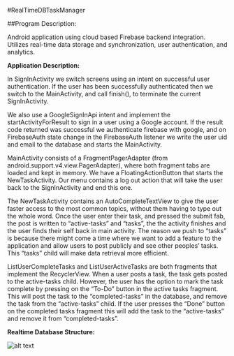 #RealTimeDBTaskManager

##Program Description:

Android application using cloud based Firebase backend integration. Utilizes real-time data storage
and synchronization, user authentication, and analytics.


**Application Description:**  

In SignInActivity we switch screens using an intent on successful user authentication. If the
user has been successfully authenticated then we switch to the MainActivity, and call finish(), to
terminate the current SignInActivity.

We also use a GoogleSignInApi intent and implement the startActivityForResult to sign in a user
using a Google account. If the result code returned was successful we authenticate firebase with
google, and on FirebaseAuth state change in the FirebaseAuth listener we write the user uid and
email to the database and starts the MainActivity.

MainActivity consists of a FragmentPagerAdapter (from android.support.v4.view.PagerAdapter),
where both fragment tabs are loaded and kept in memory. We have a FloatingActionButton that starts
the NewTaskActivity. Our menu contains a log out action that will take the user back to the
SignInActivity and end this one.

The NewTaskActivity contains an AutoCompleteTextView to give the user faster access to the most
common topics, without them having to type out the whole word. Once the user enter their task, and
pressed the submit fab, the post is written to “active-tasks” and “tasks”, the the activity finishes
and the user finds their self back in main activity. The reason we push to “tasks” is because there
might come a time where we want to add a feature to the application and allow users to post publicly
and see other peoples’ tasks. This “tasks” child will make data retrieval more efficient.

ListUserCompleteTasks and ListUserActiveTasks are both fragments that implement the
RecyclerView. When a user posts a task, the task gets posted to the active-tasks child. However, the
user has the option to mark the task complete by pressing on the “To-Do” button in the active tasks
fragment. This will post the task to the “completed-tasks” in the database, and remove the task from
the “active-tasks” child. If the user presses the “Done” button on the completed tasks fragment this
will add the task to the “active-tasks” and remove it from “completed-tasks”.



**Realtime Database Structure:**


![alt text][database]

[database]: https://github.com/VeeShostak/RealTimeDBTaskManager/raw/master/RealtimeDbStructureA "database stucture"
